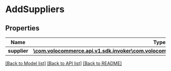 # AddSuppliers

## Properties
Name | Type | Description | Notes
------------ | ------------- | ------------- | -------------
**supplier** | [**\com.volocommerce.api.v1.sdk.invoker\com.volocommerce.api.v1.sdk.model\SupplierRequestBean[]**](SupplierRequestBean.md) |  | [optional] 

[[Back to Model list]](../README.md#documentation-for-models) [[Back to API list]](../README.md#documentation-for-api-endpoints) [[Back to README]](../README.md)


